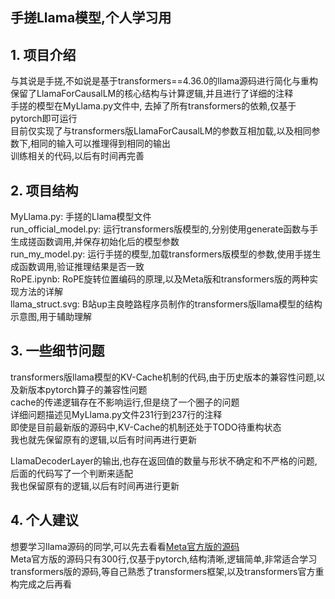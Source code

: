 ## 手搓Llama模型,个人学习用

## 1. 项目介绍
与其说是手搓,不如说是基于transformers==4.36.0的llama源码进行简化与重构  
保留了LlamaForCausalLM的核心结构与计算逻辑,并且进行了详细的注释  
手搓的模型在MyLlama.py文件中, 去掉了所有transformers的依赖,仅基于pytorch即可运行  
目前仅实现了与transformers版LlamaForCausalLM的参数互相加载,以及相同参数下,相同的输入可以推理得到相同的输出   
训练相关的代码,以后有时间再完善

## 2. 项目结构
MyLlama.py:              手搓的Llama模型文件  
run_official_model.py:   运行transformers版模型的,分别使用generate函数与手生成搓函数调用,并保存初始化后的模型参数  
run_my_model.py:         运行手搓的模型,加载transformers版模型的参数,使用手搓生成函数调用,验证推理结果是否一致  
RoPE.ipynb:              RoPE旋转位置编码的原理,以及Meta版和transformers版的两种实现方法的详解  
llama_struct.svg:        B站up主良睦路程序员制作的transformers版llama模型的结构示意图,用于辅助理解

## 3. 一些细节问题
transformers版llama模型的KV-Cache机制的代码,由于历史版本的兼容性问题,以及新版本pytorch算子的兼容性问题  
cache的传递逻辑存在不影响运行,但是绕了一个圈子的问题  
详细问题描述见MyLlama.py文件231行到237行的注释  
即使是目前最新版的源码中,KV-Cache的机制还处于TODO待重构状态  
我也就先保留原有的逻辑,以后有时间再进行更新

LlamaDecoderLayer的输出,也存在返回值的数量与形状不确定和不严格的问题,后面的代码写了一个判断来适配  
我也保留原有的逻辑,以后有时间再进行更新

## 4. 个人建议
想要学习llama源码的同学,可以先去看看[Meta官方版的源码](https://github.com/meta-llama/llama3/blob/main/llama/model.py)  
Meta官方版的源码只有300行,仅基于pytorch,结构清晰,逻辑简单,非常适合学习  
transformers版的源码,等自己熟悉了transformers框架,以及transformers官方重构完成之后再看
